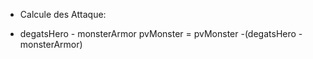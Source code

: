 <!-- Note -->

- Calcule des Attaque:

- degatsHero - monsterArmor
  pvMonster = pvMonster -(degatsHero - monsterArmor)
